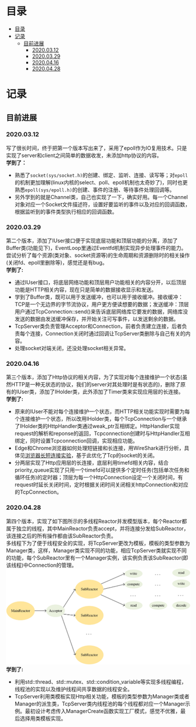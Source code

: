# 目录
- [目录](#目录)
- [记录](#记录)
  - [目前进展](#目前进展)
    - [2020.03.12](#20200312)
    - [2020.03.29](#20200329)
    - [2020.04.16](#20200416)
    - [2020.04.28](#20200428)



# 记录
## 目前进展
### 2020.03.12
写了很长时间，终于把第一个版本写出来了，采用了epoll作为IO复用技术。只是实现了server和client之间简单的数据收发，未添加http协议的内容。  
**学到了：**  
* 熟悉了`socket(sys/socket.h)`的创建、绑定、监听、连接、读写等；对`epoll`的机制更加理解(linux内核的select、poll、epoll机制也太奇妙了)，同时也更熟悉`epoll(sys/epoll.h)`的创建、事件的注册、等待事件处理回调等。  
* 另外学到的就是Channel类，自己也实现了一下，确实好用。每一个Channel对象对应一个Socket文件描述符，设置好要监听的事件以及对应的回调函数，根据监听到的事件类型执行相应的回调函数。  

### 2020.03.29
第二个版本，添加了IUser接口便于实现底层功能和顶层功能的分离，添加了Buffer类(功能见下)，EventLoop里通过Eventfd机制实现异步处理事件的能力。尝试分析了每个资源(类对象、socket资源等)的生命周期和资源删除时的相关操作(关闭fd、epoll里删除等)，感觉还是有bug。  
**学到了:**
* 通过IUser接口，将底层网络功能和顶层用户功能相关的内容分开，以后顶层功能是HTTP相关内容，现在只是简单的数据接收显示和发送。  
* 学到了Buffer类，既可以用于发送缓冲，也可以用于接收缓冲。接收缓冲：TCP是一个无边界的字节流协议，用户更方便读想要的数据；发送缓冲：顶层用户通过TcpConnection::send()来告诉底层网络库它要发的数据，网络库没发送的数据由发送缓冲保存，并开始关注可写事件，以发送剩余的数据。  
* TcpServer类负责管理Acceptor和Connection，前者负责建立连接，后者负责每个连接，Connection关闭时通过回调让TcpServer类删除与自己有关的内容。  
* 处理socket对端关闭，还没处理socket相关异常。  

### 2020.04.16
第三个版本，添加了Http协议的相关内容，为了实现对每个连接维护一个状态(虽然HTTP是一种无状态的协议，我们的server对其处理时是有状态的)，删除了原有的IUser类，添加了IHolder类，此外添加了Timer类来实现应用层的长连接。  
**学到了:**
* 原来的IUser不能对每个连接维护一个状态，而HTTP相关功能实现时需要为每个连接维护一个状态，所以改用IHolder类，每个TcpConnection与一个继承了IHolder类的HttpHandler类通过weak_ptr互相绑定。HttpHandler实现request的解析和reponse的返回，Tcpconnection创建时与HttpHandler互相绑定，同时设置Tcpconnection回调，实现相应功能。  
* Edge和Chrome浏览器如何处理短链接和长连接，用WireShark进行分析，具体见[浏览器长短连接实验](https://github.com/wu-zero/MyWebServer/blob/master/doc/%E6%B5%8F%E8%A7%88%E5%99%A8%E9%95%BF%E7%9F%AD%E8%BF%9E%E6%8E%A5%E5%AE%9E%E9%AA%8C.md)，基于此优化了Tcp的socket的关闭。
* 分两层实现了Http应用层的长连接，底层利用timefd相关内容，结合priority_queue实现了只用一个timefd可以提供多个定时任务(包括单次任务和循环任务)的定时器；顶层为每一个HttpConnection设定一个关闭时间，有request时延长关闭时间，定时根据关闭时间关闭相关httpConnection和对应的TcpConnection。  

### 2020.04.28
第四个版本，实现了如下图所示的多线程Reactor并发模型版本，每个Reactor都属于独立的线程，其中MainReactor负责accept，并将连接分发给SubReactor，该连接之后的所有操作都由该SubReactor负责。  
多线程下为了便于线程安全的实现，将TcpServer更改为模板，模板的类型参数为Manager类，这样，Manager类实现不同的功能，相应TcpServer类就实现不同的功能，每个SubReactor里有一个Manager实例，该实例负责该SubReactor(即该线程)中Connection的管理。  
![](https://github.com/wu-zero/MyWebServer/raw/master/doc/pics/%E5%B9%B6%E5%8F%91%E6%A8%A1%E5%9E%8B%E7%A4%BA%E6%84%8F%E5%9B%BE.jpg)
**学到了:**  
* 利用std::thread、std::mutex、std::condition_variable等实现多线程编程，线程池的实现以及维护线程间共享数据的线程安全。  
* TcpServer利用类模板实现Http相关功能，模板的类型参数为Manager类或者Manager的派生类，TcpServer类内线程池的每个线程都对应一个Manager示例。最初设计考虑传入ManagerCreate函数实现工厂模式，感觉不优雅，最后选择用类模板实现。  
